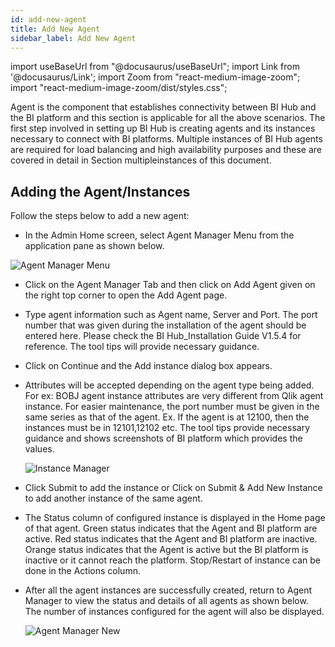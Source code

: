 ```yaml
---
id: add-new-agent
title: Add New Agent
sidebar_label: Add New Agent
---
```


import useBaseUrl from "@docusaurus/useBaseUrl";
import Link from '@docusaurus/Link';
import Zoom from "react-medium-image-zoom";
import "react-medium-image-zoom/dist/styles.css";

Agent is the component that establishes connectivity between BI Hub and
the BI platform and this section is applicable for all the above
scenarios. The first step involved in setting up BI Hub is creating
agents and its instances necessary to connect with BI platforms.
Multiple instances of BI Hub agents are required for load balancing and
high availability purposes and these are covered in detail in Section
multipleinstances of this document.

## Adding the Agent/Instances

Follow the steps below to add a new agent:

-   In the Admin Home screen, select Agent Manager Menu from the application pane as shown below.

<div style={{textAlign: 'center'}}>
  <Zoom>
    <img alt="Agent Manager Menu" src={useBaseUrl('/doc-images/admin-guide/agent/agent-manager-menu.jpg')}/>
  </Zoom>
</div>

-   Click on the Agent Manager Tab and then click on Add Agent given on
    the right top corner to open the Add Agent page.
-   Type agent information such as Agent name, Server and Port. The port
    number that was given during the installation of the agent should be
    entered here. Please check the BI Hub\_Installation Guide V1.5.4 for
    reference. The tool tips will provide necessary guidance.
-   Click on Continue and the Add instance dialog box appears.
-   Attributes will be accepted depending on the agent type being added.
    For ex: BOBJ agent instance attributes are very different from Qlik
    agent instance. For easier maintenance, the port number must be
    given in the same series as that of the agent. Ex. If the agent is
    at 12100, then the instances must be in 12101,12102 etc. The tool
    tips provide necessary guidance and shows screenshots of BI platform
    which provides the values.

    <div style={{textAlign: 'center'}}>
      <Zoom>
        <img alt="Instance Manager" src={useBaseUrl('/doc-images/admin-guide/agent/instance-manager.jpg')}/>
      </Zoom>
    </div>

-   Click Submit to add the instance or Click on Submit & Add New
    Instance to add another instance of the same agent.
-   The Status column of configured instance is displayed in the Home
    page of that agent. Green status indicates that the Agent and BI
    platform are active. Red status indicates that the Agent and BI
    platform are inactive. Orange status indicates that the Agent is
    active but the BI platform is inactive or it cannot reach the
    platform. Stop/Restart of instance can be done in the Actions
    column.
-   After all the agent instances are successfully created, return to
    Agent Manager to view the status and details of all agents as shown
    below. The number of instances configured for the agent will also be
    displayed.

    <div style={{textAlign: 'center'}}>
      <Zoom>
        <img alt="Agent Manager New" src={useBaseUrl('/doc-images/admin-guide/agent/agent-manager-new.jpg')}/>
      </Zoom>
    </div>

